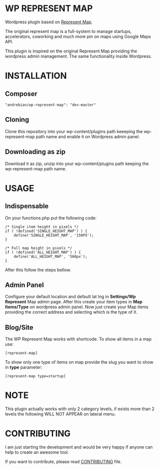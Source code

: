 WP REPRESENT MAP
================

Wordpress plugin based on [Represent Map][1].

The original represent map is a full-system to manage startups, accelerators, coworking and much more pin on maps using Google Maps API.

This plugin is inspired on the original Represent Map providing 
the wordpress admin management. The same functionality inside Wordpress.


INSTALLATION
==========

Composer
--------

    "andrebian/wp-represent-map": "dev-master"

Cloning
------
 Clone this repository into your wp-content/plugins path keeeping the wp-represent-map path name and enable it on Wordpress admin panel.
 
Downloading as zip
-----------------

Download it as zip, unzip into your wp-content/plugins path keeping the wp-represent-map path name.

USAGE
======

Indispensable
--------------
On your functions.php put the following code:

    /* Single item height in pixels */
    if ( !defined('SINGLE_HEIGHT_MAP') ) {
        define('SINGLE_HEIGHT_MAP', '150PX');
    }

    /* Full map height in pixels */
    if ( !defined('ALL_HEIGHT_MAP') ) {
        define('ALL_HEIGHT_MAP', '560px');
    }

After this follow the steps bellow.

Admin Panel
----------
Configure your default location and default lat lng in **Settings/Wp Represent** Map admin page. After this create your item types in **Map Items/Type** on wordpress admin panel. Now just create your Map items providing the correct address and selecting which is the type of it.

Blog/Site
---------

The WP Represent Map works with shortcode. To show all items in a map use:

    [represent-map]
    
    
To show only one type of items on map provide the slug you want to show in **type** parameter:

    [represent-map type=startup]


NOTE
=============

This plugin actually works with only 2 category levels, if exists more than 2 levels 
the following WILL NOT APPEAR on lateral menu.

    

CONTRIBUTING
=============

I am just starting the development and would be very happy if anyone 
can help to create an awesome tool.

If you want to contribute, please read [CONTRIBUTING][2] file.


  [1]: https://github.com/abenzer/represent-map
  [2]: https://github.com/andrebian/wp-represent-map/blob/master/CONTRIBUTING.md